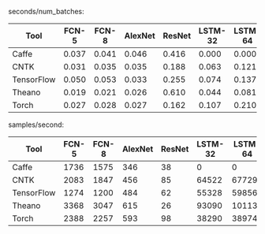 seconds/num_batches:

| Tool | FCN-5 | FCN-8 | AlexNet | ResNet | LSTM-32 | LSTM-64 |
|------|-------|-------|---------|--------|---------|---------|
|Caffe| 0.037 | 0.041 | 0.046 | 0.416 | 0.000 | 0.000 |
|CNTK| 0.031 | 0.035 | 0.035 | 0.188 | 0.063 | 0.121 |
|TensorFlow| 0.050 | 0.053 | 0.033 | 0.255 | 0.074 | 0.137 |
|Theano| 0.019 | 0.021 | 0.026 | 0.610 | 0.044 | 0.081 |
|Torch| 0.027 | 0.028 | 0.027 | 0.162 | 0.107 | 0.210 |


samples/second:

| Tool | FCN-5 | FCN-8 | AlexNet | ResNet | LSTM-32 | LSTM-64 |
|------|-------|-------|---------|--------|---------|---------|
|Caffe| 1736 | 1575 | 346 | 38 | 0 | 0 |
|CNTK| 2083 | 1847 | 456 | 85 | 64522 | 67729 |
|TensorFlow| 1274 | 1200 | 484 | 62 | 55328 | 59856 |
|Theano| 3368 | 3047 | 615 | 26 | 93090 | 101135 |
|Torch| 2388 | 2257 | 593 | 98 | 38290 | 38974 |
